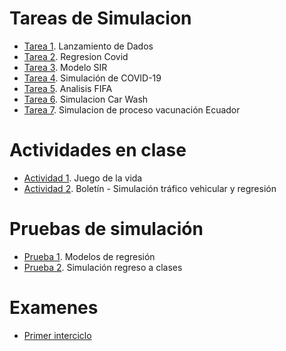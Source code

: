 # Tareas de Simulacion 

- [Tarea 1](https://github.com/AlejoEnriquez2/Simulacion/tree/main/Dados). Lanzamiento de Dados
- [Tarea 2](https://github.com/AlejoEnriquez2/Simulacion/tree/main/Covid). Regresion Covid
- [Tarea 3](https://github.com/AlejoEnriquez2/Simulacion/tree/main/Practica_SIR). Modelo SIR
- [Tarea 4](https://github.com/AlejoEnriquez2/Simulacion/tree/main/Practica_EventosDiscretos_2/.ipynb_checkpoints). Simulación de COVID-19
- [Tarea 5](https://github.com/AlejoEnriquez2/Simulacion/tree/main/Practica_Fifa). Analisis FIFA
- [Tarea 6](https://github.com/AlejoEnriquez2/Simulacion/tree/main/Practica_Simulacion_EventosDiscretos). Simulacion Car Wash
- [Tarea 7](https://github.com/AlejoEnriquez2/Simulacion/tree/main/Practica_Simulacion_Vacunacion). Simulacion de proceso vacunación Ecuador

# Actividades en clase

- [Actividad 1](X). Juego de la vida
- [Actividad 2](X). Boletín - Simulación tráfico vehicular y regresión

# Pruebas de simulación

- [Prueba 1](https://github.com/AlejoEnriquez2/Simulacion/tree/main/Prueba). Modelos de regresión
- [Prueba 2](https://github.com/AlejoEnriquez2/Simulacion/tree/main/Prueba_Enriquez_2). Simulación regreso a clases

# Examenes

- [Primer interciclo](https://github.com/AlejoEnriquez2/Simulacion/tree/main/Examen)
